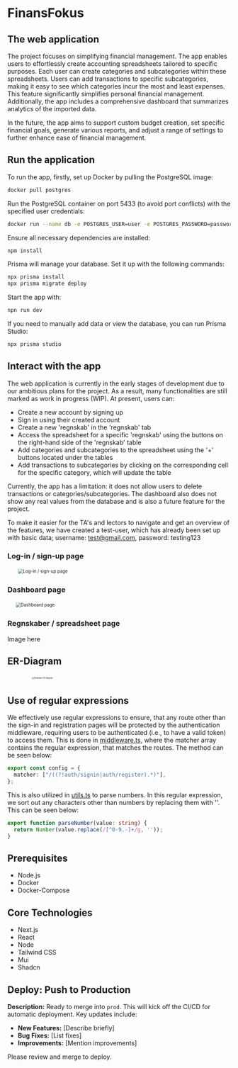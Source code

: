 # FinansFokus
## The web application
The project focuses on simplifying financial management. The app enables users to effortlessly create accounting spreadsheets tailored to specific purposes. Each user can create categories and subcategories within these spreadsheets. Users can add transactions to specific subcategories, making it easy to see which categories incur the most and least expenses. This feature significantly simplifies personal financial management. Additionally, the app includes a comprehensive dashboard that summarizes analytics of the imported data.

In the future, the app aims to support custom budget creation, set specific financial goals, generate various reports, and adjust a range of settings to further enhance ease of financial management. 

## Run the application
To run the app, firstly, set up Docker by pulling the PostgreSQL image:
```bash
docker pull postgres
```

Run the PostgreSQL container on port 5433 (to avoid port conflicts) with the specified user credentials:

```bash
docker run --name db -e POSTGRES_USER=user -e POSTGRES_PASSWORD=password -p 5433:5432 -d postgres
```

Ensure all necessary dependencies are installed:
```bash
npm install
```

Prisma will manage your database. Set it up with the following commands:

```bash
npx prisma install
npx prisma migrate deploy
```

Start the app with:
```bash
npn run dev
```

If you need to manually add data or view the database, you can run Prisma Studio:

```bash
npx prisma studio
```

## Interact with the app

The web application is currently in the early stages of development due to our ambitious plans for the project. As a result, many functionalities are still marked as work in progress (WIP). At present, users can:
- Create a new account by signing up
- Sign in using their created account
- Create a new 'regnskab' in the 'regnskab' tab
- Access the spreadsheet for a specific 'regnskab' using the buttons on the right-hand side of the 'regnskab' table
- Add categories and subcategories to the spreadsheet using the '+' buttons located under the tables
- Add transactions to subcategories by clicking on the corresponding cell for the specific category, which will update the table

Currently, the app has a limitation: it does not allow users to delete transactions or categories/subcategories. The dashboard also does not show any real values from the database and is also a future feature for the project.

To make it easier for the TA's and lectors to navigate and get an overview of the features, we have created a test-user, which has already been set up with basic data; username: test@gmail.com, password: testing123

### Log-in / sign-up page
<img src="https://github.com/simonsejse/dis-webapp-project/assets/40537287/07c1d5c0-902c-4ab8-8ac3-7dc5f0a1bff8" alt="Log-in / sign-up page" style="transform: scale(0.7);">

### Dashboard page
<img src="https://github.com/simonsejse/dis-webapp-project/assets/40537287/1c9347b6-7644-406a-9a08-272956f50b0e" alt="Dashboard page" style="transform: scale(0.7);">

### Regnskaber / spreadsheet page
Image here

## ER-Diagram
<img src="https://github.com/simonsejse/dis-webapp-project/assets/40537287/021a000a-44fc-4d87-856a-fa4af9aca596" alt="Database ER diagram" style="transform: scale(0.3);">

## Use of regular expressions
We effectively use regular expressions to ensure, that any route other than the sign-in and registration pages will be protected by the authentication middleware, requiring users to be authenticated (i.e., to have a valid token) to access them. This is done in  [middleware.ts](./src/middleware.ts), where the matcher array contains the regular expression, that matches the routes. The method can be seen below:
```typescript
export const config = {
  matcher: ["/((?!auth/signin|auth/register).*)"],
};
```
This is also utilized in [utils.ts](./src/lib/utils.ts) to parse numbers. In this regular expression, we sort out any characters other than numbers by replacing them with ''. This can be seen below:
```typescript
export function parseNumber(value: string) {
  return Number(value.replace(/[^0-9.-]+/g, ''));
}
```

## Prerequisites

- Node.js
- Docker
- Docker-Compose

## Core Technologies
- Next.js
- React
- Node
- Tailwind CSS
- Mui
- Shadcn

## Deploy: Push to Production

**Description:**
Ready to merge into `prod`. This will kick off the CI/CD for automatic deployment. Key updates include:

- **New Features:** [Describe briefly]
- **Bug Fixes:** [List fixes]
- **Improvements:** [Mention improvements]

Please review and merge to deploy.
